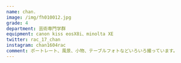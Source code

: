```yaml
---
name: chan.
image: /img/fh010012.jpg
grade: 4
department: 芸術専門学群
equipment: canon kiss eosX8i、minolta XE
twitter: rac_17_chan
instagram: chan1604rac
comment: ポートレート、風景、小物、テーブルフォトなどいろいろ撮っています。
---
```

